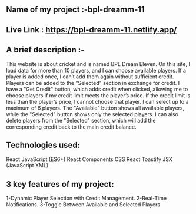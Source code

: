 ## Name of my project :-bpl-dreamm-11 

## Live Link : https://bpl-dreamm-11.netlify.app/

## A brief description :- 
This website is about cricket and is named BPL Dream Eleven. On this site, I load data for more than 10 players, and I can choose available players. If a player is added once, I can’t add them again without sufficient credit. Players can be added to the "Selected" section in exchange for credit. I have a "Get Credit" button, which adds credit when clicked, allowing me to choose players if my credit limit meets the player’s price. If the credit limit is less than the player’s price, I cannot choose that player. I can select up to a maximum of 6 players. The "Available" button shows all available players, while the "Selected" button shows only the selected players. I can also delete players from the "Selected" section, which will add the corresponding credit back to the main credit balance.

## Technologies used:
React JavaScript (ES6+) React Components CSS React Toastify JSX (JavaScript XML)

## 3 key features of my project:
1-Dynamic Player Selection with Credit Management. 2-Real-Time Notifications. 3-Toggle Between Available and Selected Players
